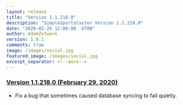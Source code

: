 ```yaml
---
layout: release
title: "Version 1.1.218.0"
description: "SimpleSportsCaster Version 1.1.218.0"
date: "2020-02-29 12:00:00 -0700"
author: AdamZofware
version: 1.0.1
comments: true
image: /images/social.jpg
featured_image: /images/social.jpg
excerpt_separator: <!--more-->
---
```


### [Version 1.1.218.0 (February 29, 2020)]({{page.url}})
* Fix a bug that sometimes caused database syncing to fail quietly.
